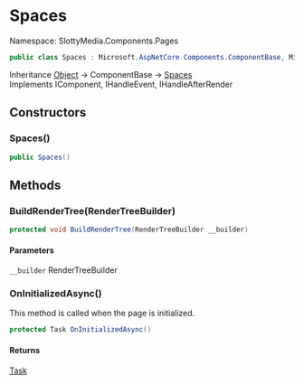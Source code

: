# Spaces

Namespace: SlottyMedia.Components.Pages

```csharp
public class Spaces : Microsoft.AspNetCore.Components.ComponentBase, Microsoft.AspNetCore.Components.IComponent, Microsoft.AspNetCore.Components.IHandleEvent, Microsoft.AspNetCore.Components.IHandleAfterRender
```

Inheritance [Object](https://docs.microsoft.com/en-us/dotnet/api/system.object) → ComponentBase → [Spaces](./slottymedia.components.pages.spaces.md)<br>
Implements IComponent, IHandleEvent, IHandleAfterRender

## Constructors

### **Spaces()**

```csharp
public Spaces()
```

## Methods

### **BuildRenderTree(RenderTreeBuilder)**

```csharp
protected void BuildRenderTree(RenderTreeBuilder __builder)
```

#### Parameters

`__builder` RenderTreeBuilder<br>

### **OnInitializedAsync()**

This method is called when the page is initialized.

```csharp
protected Task OnInitializedAsync()
```

#### Returns

[Task](https://docs.microsoft.com/en-us/dotnet/api/system.threading.tasks.task)<br>
